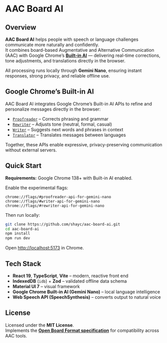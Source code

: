 # AAC Board AI

## Overview

**AAC Board AI** helps people with speech or language challenges communicate more naturally and confidently.  
It combines board-based Augmentative and Alternative Communication (AAC) with Google Chrome’s [**Built-in AI**](https://developer.chrome.com/docs/ai/built-in) — delivering real-time corrections, tone adjustments, and translations directly in the browser.

All processing runs locally through **Gemini Nano**, ensuring instant responses, strong privacy, and reliable offline use.

## Google Chrome’s Built-in AI

AAC Board AI integrates Google Chrome’s Built-in AI APIs to refine and personalize messages directly in the browser:

- [`Proofreader`](https://developer.chrome.com/docs/ai/proofreader-api) – Corrects phrasing and grammar
- [`Rewriter`](https://developer.chrome.com/docs/ai/rewriter-api) – Adjusts tone (neutral, formal, casual)
- [`Writer`](https://developer.chrome.com/docs/ai/writer-api) – Suggests next words and phrases in context
- [`Translator`](https://developer.chrome.com/docs/ai/translator-api) – Translates messages between languages

Together, these APIs enable expressive, privacy-preserving communication without external servers.

## Quick Start

**Requirements:** Google Chrome 138+ with Built-in AI enabled.

Enable the experimental flags:

```
chrome://flags/#proofreader-api-for-gemini-nano
chrome://flags/#writer-api-for-gemini-nano
chrome://flags/#rewriter-api-for-gemini-nano
```

Then run locally:

```bash
git clone https://github.com/shayc/aac-board-ai.git
cd aac-board-ai
npm install
npm run dev
```

Open [http://localhost:5173](http://localhost:5173) in Chrome.

## Tech Stack

- **React 19**, **TypeScript**, **Vite** – modern, reactive front end
- **IndexedDB** (`idb`) + **Zod** – validated offline data schema
- **Material UI 7** – visual framework
- **Google Chrome Built-in AI (Gemini Nano)** – local language intelligence
- **Web Speech API (SpeechSynthesis)** – converts output to natural voice

## License

Licensed under the **MIT License**.  
Implements the **[Open Board Format specification](https://www.openboardformat.org/docs)** for compatibility across AAC tools.

